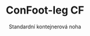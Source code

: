 ---
title: "ConFoot-leg CF"
subtitle: "Standardní kontejnerová noha"
mainImage: "/images/products/confoot-leg-cf-main.jpg"
gallery:
  - "/images/products/confoot-leg-cf-1.jpg"
  - "/images/products/confoot-leg-cf-2.jpg"
  - "/images/products/confoot-leg-cf-3.jpg"
shortDescription: "ConFoot-leg CF je náš standardní model kontejnerové nohy, který snižuje čas potřebný k přesunu a vykládání kontejnerů, což umožňuje, aby kontejnery mohly čekat na vykládání a řidiči nemuseli čekat."
technicalDescription: "Model CF umožňuje využití kontejnerů jako dodatečného úložiště a současně je ponechává připravené k okamžitému přesunu – stačí přejet s přívěsem pod kontejner a cesta pokračuje."
videoID: "C2KwnEb-npU"
faq:
  - question: "Co je ConFoot-leg CF?"
    answer: |
      ConFoot-leg CF je náš standardní model kontejnerové nohy, který snižuje čas potřebný k přesunu a vykládání kontejnerů, což umožňuje, aby kontejnery mohly čekat na vykládání a řidiči nemuseli čekat.
  - question: "Jak funguje ConFoot-leg CF?"
    answer: |
      ConFoot-leg CF se bezpečně připojuje k rohovým odlitkům kontejneru a poskytuje stabilní oporu, zatímco je kontejner umístěn k nakládání, vykládání nebo skladování. Nohy mají nastavitelný rozsah od 1 043 mm do 1 448 mm, což umožňuje jejich univerzální umístění v různých provozních podmínkách. Každá noha váží 24 kg, což zajišťuje snadnou manipulaci pro operátory, a systém zároveň poskytuje značnou nosnost 34 tun.
specifications:
  - name: "Hmotnost"
    value: "24 kg na nohu"
  - name: "Nosnost"
    value: "34 tun"
  - name: "Rozsah nastavení"
    value: "1 043 mm až 1 448 mm"
  - name: "Materiál"
    value: "Ocel vysoké kvality"
price: "88.500 Kč"
priceVAT: "107.085 Kč"
pricingNotes: "Dostupné množstevní slevy. Kontaktujte nás pro podrobnosti."
buyLink: "/contact"
howToUse: |
  1. Umístěte CF nohu na rohové odlitky kontejneru
  2. Aktivujte zajišťovací mechanismus
  3. Pokud je potřeba, nastavte výšku v rozmezí 1 043 mm až 1 448 mm
  4. Opakujte pro všechny potřebné rohy
  5. Spusťte přívěs a odjeďte, přičemž kontejner zůstane na nohách
benefits:
  - title: "Úspora času"
    description: "Snižuje čas potřebný pro přesun a vykládání kontejnerů, jelikož kontejnery mohou čekat na vykládání."
  - title: "Efektivita řidiče"
    description: "Řidiči nemusí čekat během vykládání, což jim umožňuje věnovat se dalším úkolům."
  - title: "Dodatečné úložiště"
    description: "Kontejnery lze využít jako dodatečný skladový prostor, když nejsou v provozu."
  - title: "Okamžitá mobilita"
    description: "Kontejnery jsou vždy připraveny k přesunu – stačí přejet s přívěsem pod kontejner a cesta pokračuje."
  - title: "Univerzální použití"
    description: "Vhodné pro běžné použití, skladování, tankové kontejnery a různá průmyslová odvětví."
  - title: "Optimalizace nákladů"
    description: "Optimalizuje náklady a využití času zjednodušením transportních a skladovacích operací."
articleContent: |
  ## Co je ConFoot-leg CF?

  ConFoot-leg CF je standardní model kontejnerové nohy navržený pro zefektivnění transportu, skladování a logistických operací. Toto univerzální řešení snižuje čas potřebný k přesunu a vykládání kontejnerů tím, že umožňuje ponechat kontejnery čekat na vykládání, což znamená, že řidiči nemusí čekat. Model CF proměňuje nákladní kontejnery v flexibilní skladové jednotky, které jsou vždy připraveny k přepravě, kdykoli je to potřeba.

  ## Klíčové výhody pro dopravu a logistiku

  ConFoot-leg CF přináší významné provozní výhody pro podniky zabývající se přepravou a logistikou kontejnerů. Umožněním ponechat kontejnery na nohách během čekání na vykládání lze optimalizovat čas řidičů a využití flotily. Řidiči mohou kontejnery odložit a ihned pokračovat v další zakázce, čímž se eliminuje nákladné čekání během nakládacích a vykládacích operací.

  Kromě toho kontejnery vybavené CF nohami mohou sloužit jako cenný dodatečný skladový prostor, když nejsou v provozu. Zůstávají připraveny k přesunu kdykoli – stačí přejet s přívěsem pod kontejner a cesta pokračuje. Tato univerzálnost činí model CF ideálním řešením pro podniky, které chtějí zvýšit efektivitu své logistiky a skladovací kapacitu.

  ## Jak to funguje

  ConFoot-leg CF se bezpečně připojuje k rohovým odlitkům kontejneru a poskytuje stabilní oporu, zatímco je kontejner umístěn k nakládání, vykládání nebo skladování. Nohy mají nastavitelný rozsah od 1 043 mm do 1 448 mm, což umožňuje jejich univerzální umístění v různých provozních podmínkách. Každá noha váží 24 kg, což zajišťuje snadnou manipulaci pro operátory, a systém zároveň poskytuje značnou nosnost 34 tun.

  Instalace je jednoduchá:
  1. Umístěte CF nohy k rohovým odlitkům kontejneru
  2. Aktivujte zajišťovací mechanismus k upevnění nohou
  3. Nastavte výšku dle vašich specifických požadavků
  4. Spusťte přívěs a odjeďte, přičemž kontejner zůstane bezpečně podepřen

  Když přijde čas kontejner přesunout, stačí znovu přejet s přívěsem pod něj, zajistit kontejner na přívěsu, odstranit nohy a pokračovat v cestě.

  ## Aplikace ConFoot-leg CF

  ### Dopravní společnosti
  Dopravní společnosti značně těží z možnosti modelu CF optimalizovat využití flotily. Řidiči mohou doručit kontejnery na zákaznická místa a ihned pokračovat v další zakázce, aniž by museli čekat na nakládací nebo vykládací operace. Tato efektivita může výrazně zvýšit produktivní kapacitu stávající flotily přívěsů a snížit provozní náklady.

  ### Skladování a distribuce
  Pro operace skladování a distribuce přináší model CF cennou flexibilitu při řízení toku kontejnerů. Kontejnery mohou být umístěny na dočasných skladovacích plochách na nohách, čímž se vytvoří dodatečná rezervní kapacita během špičkových období. Tento přístup snižuje přeplněnost nakládacích doků a umožňuje efektivnější plánování nakládacích a vykládacích operací.

  ### Výrobní závody
  Výrobní závody mohou využít kontejnery vybavené modelem CF jako flexibilní dodatečné úložiště pro suroviny nebo hotové výrobky. Díky umístění kontejnerů blízko výrobních oblastí je snadný přístup ke materiálům podle potřeby, což snižuje náklady na manipulaci a zvyšuje efektivitu výroby.

  ### Maloobchodní provozy
  Maloobchodní podniky mohou využít CF nohy pro sezónní skladovací řešení, kdy jsou kontejnery umístěny na strategických místech, aby podpořily řízení zásob během špičkových období. Tento přístup poskytuje nákladově efektivní dodatečnou kapacitu bez nutnosti trvalého rozšiřování zařízení.

  ## Technické specifikace

  - **Nosnost**: 34 tun
  - **Hmotnost**: 24 kg na nohu
  - **Rozsah nastavení**: 1 043 mm až 1 448 mm
  - **Materiál**: Ocel vysoké kvality s odolnou úpravou
  - **Kompatibilita**: Standardní rohové odlitky u nákladních kontejnerů

  ConFoot-leg CF představuje praktické řešení pro zjednodušení transportních a skladovacích operací, které podnikům umožňuje optimalizovat náklady a využití času. Umožněním ponechat kontejnery čekat na vykládání a využít je jako dodatečné úložiště pomáhá model CF podnikům dosáhnout vyšší efektivity a flexibility v manipulaci s kontejnery.
---